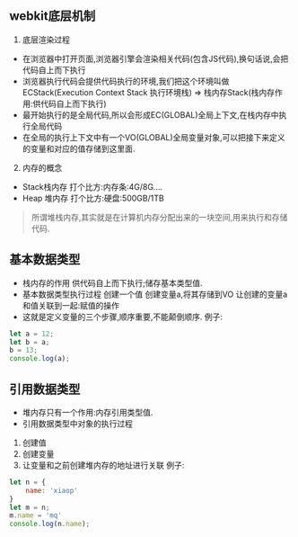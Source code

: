 ## webkit底层机制
1. 底层渲染过程
- 在浏览器中打开页面,浏览器引擎会渲染相关代码(包含JS代码),换句话说,会把代码自上而下执行
- 浏览器执行代码会提供代码执行的环境,我们把这个环境叫做ECStack(Execution Context Stack 执行环境栈) => 栈内存Stack(栈内存作用:供代码自上而下执行)
- 最开始执行的是全局代码,所以会形成EC(GLOBAL)全局上下文,在栈内存中执行全局代码
- 在全局的执行上下文中有一个VO(GLOBAL)全局变量对象,可以把接下来定义的变量和对应的值存储到这里面.

2. 内存的概念
- Stack栈内存
  打个比方:内存条:4G/8G....
- Heap 堆内存
  打个比方:硬盘:500GB/1TB
> 所谓堆栈内存,其实就是在计算机内存分配出来的一块空间,用来执行和存储代码.

## 基本数据类型
- 栈内存的作用
  供代码自上而下执行;储存基本类型值.
- 基本数据类型执行过程
  创建一个值
  创建变量a,将其存储到VO
  让创建的变量a和值关联到一起:赋值的操作
- 这就是定义变量的三个步骤,顺序重要,不能颠倒顺序.
例子: 
```js
let a = 12;
let b = a;
b = 13;
console.log(a);
```

## 引用数据类型
- 堆内存只有一个作用:内存引用类型值.
- 引用数据类型中对象的执行过程
1. 创建值
2. 创建变量
3. 让变量和之前创建堆内存的地址进行关联
例子:
```js
let n = {
    name: 'xiaop'
}
let m = n;
m.name = 'mq'
console.log(n.name);
```